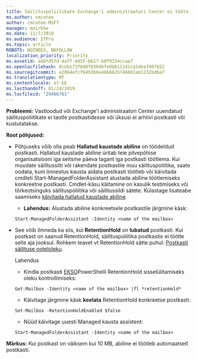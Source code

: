 ```yaml
---
title: Säilituspoliitikate Exchange'i administraatori Center ei tööta
ms.author: cmcatee
author: cmcatee-MSFT
manager: mnirkhe
ms.date: 11/7/2018
ms.audience: ITPro
ms.topic: article
ROBOTS: NOINDEX, NOFOLLOW
localization_priority: Priority
ms.assetid: a48fd5fd-4af7-4d5f-b617-b0f9334ccaa7
ms.openlocfilehash: 0ceb1737040f0304bfe8b611241ce1deef487652
ms.sourcegitcommit: e2864efcfb493b6e46b662b746661a61232bdba7
ms.translationtype: MT
ms.contentlocale: et-EE
ms.lasthandoff: 01/24/2019
ms.locfileid: "29466761"
---
```

 **Probleemi:** Vastloodud või Exchange'i administraatori Center uuendatud säilituspoliitikate ei taotle postkastidesse või üksusi ei arhiivi postkasti või kustutatakse. 
  
 **Root põhjused:**
  
- Põhjuseks võib olla peab **Hallatud kaustade abiline** on töödeldud postkasti. Hallatud kaustade abiline üritab teie pilvepõhise organisatsiooni iga seitsme päeva tagant iga postkasti töötlema. Kui muudate säilitussilti või rakendate postkastile muu säilituspoliitika, saate oodata, kuni õnnestus kausta aidata postkasti töötleb või käivitada cmdleti Start-ManagedFolderAssistant alustada abiline töötlemiseks konkreetne postkasti. Cmdlet-käsu käitamine on kasulik testimiseks või tõrkeotsinguks säilituspoliitika või säilitussildi sätete. Külastage lisateabe saamiseks [käivitada hallatud kaustade abiline](https://msdn.microsoft.com/en-us/library/gg271153%28v=exchsrvcs.149%29.aspx#managedfolderassist).
    
  - **Lahendus:** Alustada abiline konkreetsele postkastile järgmine käsk: 
    
  ```
  Start-ManagedFolderAssistant -Identity <name of the mailbox>
  ```

- See võib ilmneda ka siis, kui **RetentionHold** on **lubatud** postkasti. Kui postkast on saanud RetentionHold, säilituspoliitika postkastis ei töötle selle aja jooksul. Rohkem teavet vt RetentionHold sätte puhul: [Postkasti säilituse ooteloleku](https://docs.microsoft.com/en-us/exchange/security-and-compliance/messaging-records-management/mailbox-retention-hold).
    
    Lahendus
    
  - Kindla postkasti [EKSO](https://docs.microsoft.com/en-us/powershell/exchange/exchange-online/connect-to-exchange-online-powershell/connect-to-exchange-online-powershell?view=exchange-ps)PowerShelli RetentionHold sisselülitamiseks oleku kontrollimiseks:
    
  ```
  Get-Mailbox -Identity <name of the mailbox> |fl *retentionHold*
  ```

  - Käivitage järgmine käsk **keelata** RetentionHold konkreetse postkasti: 
    
  ```
  Set-Mailbox -RetentionHoldEnabled $false
  ```

  - Nüüd käivitage uuesti Managed kausta assistent:
    
  ```
  Start-ManagedFolderAssistant -Identity <name of the mailbox>
  ```

 **Märkus:** Kui postkast on väiksem kui 10 MB, abiline ei töötleb automaatselt postkasti. 
  

